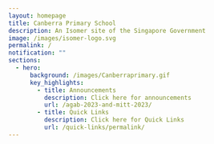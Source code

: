 ```yaml
---
layout: homepage
title: Canberra Primary School
description: An Isomer site of the Singapore Government
image: /images/isomer-logo.svg
permalink: /
notification: ""
sections:
  - hero:
      background: /images/Canberraprimary.gif
      key_highlights:
        - title: Announcements
          description: Click here for announcements
          url: /agab-2023-and-mitt-2023/
        - title: Quick Links
          description: Click here for Quick Links
          url: /quick-links/permalink/
---
```

